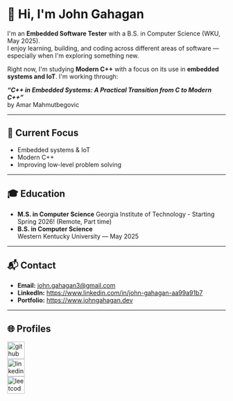 # 👋 Hi, I'm John Gahagan

I'm an **Embedded Software Tester** with a B.S. in Computer Science (WKU, May 2025).  
I enjoy learning, building, and coding across different areas of software — especially when I'm exploring something new.

Right now, I'm studying **Modern C++** with a focus on its use in **embedded systems and IoT**. I'm working through:

**_“C++ in Embedded Systems: A Practical Transition from C to Modern C++”_**  
by Amar Mahmutbegovic

---

## 🔧 Current Focus
- Embedded systems & IoT
- Modern C++
- Improving low-level problem solving

---

## 🎓 Education
- **M.S. in Computer Science**
Georgia Institute of Technology - Starting Spring 2026! (Remote, Part time)
- **B.S. in Computer Science**  
Western Kentucky University — May 2025

---

## 📬 Contact
- **Email:** john.gahagan3@gmail.com  
- **LinkedIn:** https://www.linkedin.com/in/john-gahagan-aa99a91b7  
- **Portfolio:** https://www.johngahagan.dev

---

## 🌐 Profiles

[<img src='https://cdn.jsdelivr.net/npm/simple-icons@3.0.1/icons/github.svg' alt='github' height='40'>](https://github.com/SaviorFs)  
[<img src='https://cdn.jsdelivr.net/npm/simple-icons@3.0.1/icons/linkedin.svg' alt='linkedin' height='40'>](https://www.linkedin.com/in/john-gahagan-aa99a91b7/)  
[<img src='https://cdn.jsdelivr.net/npm/simple-icons@3.0.1/icons/leetcode.svg' alt='leetcode' height='40'>](https://leetcode.com/u/JohnGahagan/)
